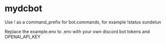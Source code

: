 # mydcbot
Use ! as a command_prefix for bot.commands, for example !status sundelun

Replace the example.env to .env with your own discord bot tokens and OPENAI_API_KEY
